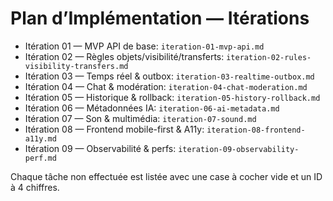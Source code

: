 # Plan d’Implémentation — Itérations

- Itération 01 — MVP API de base: `iteration-01-mvp-api.md`
- Itération 02 — Règles objets/visibilité/transferts: `iteration-02-rules-visibility-transfers.md`
- Itération 03 — Temps réel & outbox: `iteration-03-realtime-outbox.md`
- Itération 04 — Chat & modération: `iteration-04-chat-moderation.md`
- Itération 05 — Historique & rollback: `iteration-05-history-rollback.md`
- Itération 06 — Métadonnées IA: `iteration-06-ai-metadata.md`
- Itération 07 — Son & multimédia: `iteration-07-sound.md`
- Itération 08 — Frontend mobile-first & A11y: `iteration-08-frontend-a11y.md`
- Itération 09 — Observabilité & perfs: `iteration-09-observability-perf.md`

Chaque tâche non effectuée est listée avec une case à cocher vide et un ID à 4 chiffres.

